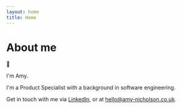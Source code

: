 ```yaml
---
layout: home
title: Home
---
```


# About me

:wave:

I'm Amy.

I'm a Product Specialist with a background in software engineering.

Get in touch with me via [LinkedIn](https://www.linkedin.com/in/amy-nicholson-b48b747a), or at [hello@amy-nicholson.co.uk](mailto:hello@amy-nicholson.co.uk).

